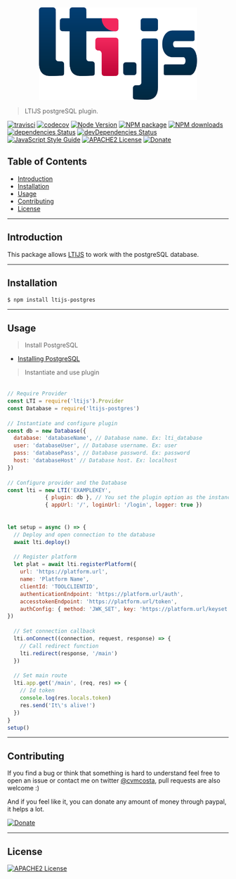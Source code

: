 <div align="center">
	<br>
	<br>
	<a href="https://cvmcosta.github.io/ltijs"><img width="360" src="logo-300.svg"></img></a>
</div>




> LTIJS postgreSQL plugin.

[![travisci](https://img.shields.io/travis/cvmcosta/ltijs.svg)](https://travis-ci.org/Cvmcosta/ltijs)
[![codecov](https://codecov.io/gh/Cvmcosta/ltijs/branch/master/graph/badge.svg)](https://codecov.io/gh/Cvmcosta/ltijs)
[![Node Version](https://img.shields.io/node/v/ltijs.svg)](https://www.npmjs.com/package/ltijs)
[![NPM package](https://img.shields.io/npm/v/ltijs.svg)](https://www.npmjs.com/package/ltijs)
[![NPM downloads](https://img.shields.io/npm/dm/ltijs)](https://www.npmjs.com/package/ltijs)
[![dependencies Status](https://david-dm.org/cvmcosta/ltijs/status.svg)](https://david-dm.org/cvmcosta/ltijs)
[![devDependencies Status](https://david-dm.org/cvmcosta/ltijs/dev-status.svg)](https://david-dm.org/cvmcosta/ltijs?type=dev)
[![JavaScript Style Guide](https://img.shields.io/badge/code_style-standard-brightgreen.svg)](https://standardjs.com)
[![APACHE2 License](https://img.shields.io/github/license/cvmcosta/ltijs)](#license)
[![Donate](https://img.shields.io/badge/Donate-Buy%20me%20a%20coffe-blue)](https://www.buymeacoffee.com/UL5fBsi)




## Table of Contents

- [Introduction](#introduction)
- [Installation](#installation)
- [Usage](#usage)
- [Contributing](#contributing)
- [License](#license)


---
## Introduction

This package allows [LTIJS](https://cvmcosta.github.io/ltijs) to work with the postgreSQL database. 


---


## Installation

```shell
$ npm install ltijs-postgres
```

---

## Usage


> Install PostgreSQL

 - [Installing PostgreSQL](https://www.postgresql.org/)


> Instantiate and use plugin



```javascript

// Require Provider 
const LTI = require('ltijs').Provider
const Database = require('ltijs-postgres')

// Instantiate and configure plugin
const db = new Database({
  database: 'databaseName', // Database name. Ex: lti_database
  user: 'databaseUser', // Database username. Ex: user
  pass: 'databasePass', // Database password. Ex: password 
  host: 'databaseHost' // Database host. Ex: localhost
})

// Configure provider and the Database
const lti = new LTI('EXAMPLEKEY', 
            { plugin: db }, // You set the plugin option as the instance of the Postgres Database Class 
            { appUrl: '/', loginUrl: '/login', logger: true })


let setup = async () => {
  // Deploy and open connection to the database
  await lti.deploy()

  // Register platform
  let plat = await lti.registerPlatform({ 
    url: 'https://platform.url',
    name: 'Platform Name',
    clientId: 'TOOLCLIENTID',
    authenticationEndpoint: 'https://platform.url/auth',
    accesstokenEndpoint: 'https://platform.url/token',
    authConfig: { method: 'JWK_SET', key: 'https://platform.url/keyset' }
})

  // Set connection callback
  lti.onConnect((connection, request, response) => {
    // Call redirect function
    lti.redirect(response, '/main')
  })

  // Set main route
  lti.app.get('/main', (req, res) => {
    // Id token
    console.log(res.locals.token)
    res.send('It\'s alive!')
  })
}
setup()
```

---

## Contributing


If you find a bug or think that something is hard to understand feel free to open an issue or contact me on twitter [@cvmcosta](https://twitter.com/cvmcosta), pull requests are also welcome :)


And if you feel like it, you can donate any amount of money through paypal, it helps a lot.

[![Donate](https://img.shields.io/badge/Donate-Buy%20me%20a%20coffe-blue)](https://www.buymeacoffee.com/UL5fBsi)





---

## License

[![APACHE2 License](https://img.shields.io/github/license/cvmcosta/ltijs)](LICENSE)
